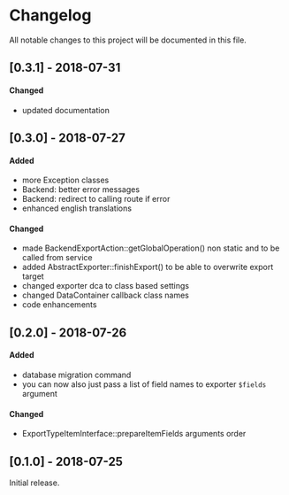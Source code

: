 # Changelog
All notable changes to this project will be documented in this file.

## [0.3.1] - 2018-07-31

#### Changed
* updated documentation

## [0.3.0] - 2018-07-27

#### Added
* more Exception classes
* Backend: better error messages
* Backend: redirect to calling route if error
* enhanced english translations

#### Changed
* made BackendExportAction::getGlobalOperation() non static and to be called from service
* added AbstractExporter::finishExport() to be able to overwrite export target
* changed exporter dca to class based settings
* changed DataContainer callback class names
* code enhancements

## [0.2.0] - 2018-07-26

#### Added 
* database migration command
* you can now also just pass a list of field names to exporter `$fields` argument

#### Changed
* ExportTypeItemInterface::prepareItemFields arguments order

## [0.1.0] - 2018-07-25

Initial release.